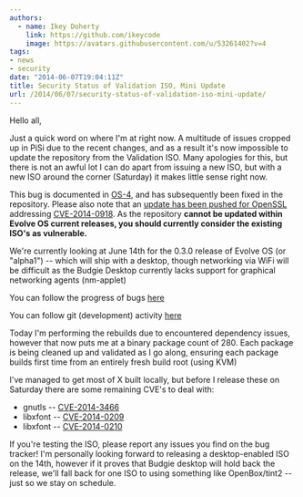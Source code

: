```yaml
---
authors:
  - name: Ikey Doherty
    link: https://github.com/ikeycode
    image: https://avatars.githubusercontent.com/u/53261402?v=4
tags:
- news
- security
date: "2014-06-07T19:04:11Z"
title: Security Status of Validation ISO, Mini Update
url: /2014/06/07/security-status-of-validation-iso-mini-update/
---
```


Hello all,

Just a quick word on where I'm at right now. A multitude of issues cropped up in PiSi due to the recent changes, and as a result it's now impossible to update the repository from the Validation ISO. Many apologies for this, but there is not an awful lot I can do apart from issuing a new ISO, but with a new ISO around the corner (Saturday) it makes little sense right now.

This bug is documented in [OS-4](https://solus-project.com/project/os/issues/OS-4), and has subsequently been fixed in the repository. Please also note that an 
[update has been pushed for OpenSSL](https://github.com/solus-project/repository/commit/ed525284f039aae2cbafd3924cbca5b37cfd4c21) addressing 
[CVE-2014-0918](http://cve.mitre.org/cgi-bin/cvename.cgi?name=CVE-2014-0198). As the repository 
**cannot be updated within Evolve OS current releases, you should currently consider the existing ISO's as vulnerable.**

We're currently looking at June 14th for the 0.3.0 release of Evolve OS (or "alpha1") -- which will ship with a desktop, though networking via WiFi will be difficult 
as the Budgie Desktop currently lacks support for graphical networking agents (nm-applet)

You can follow the progress of bugs [here](https://solus-project.com/project/os/milestone/2/details)

You can follow git (development) activity [here](https://github.com/solus-project/repository/commits/master)

Today I'm performing the rebuilds due to encountered dependency issues, however that now puts me at a binary package count of 280. Each package is being cleaned 
up and validated as I go along, ensuring each package builds first time from an entirely fresh build root (using KVM)

I've managed to get most of X built locally, but before I release these on Saturday there are some remaining CVE's to deal with:

* gnutls -- [CVE-2014-3466](https://cve.mitre.org/cgi-bin/cvename.cgi?name=CVE-2014-3466)
* libxfont -- [CVE-2014-0209](https://cve.mitre.org/cgi-bin/cvename.cgi?name=CVE-2014-0209)
* libxfont -- [CVE-2014-0210](https://cve.mitre.org/cgi-bin/cvename.cgi?name=CVE-2014-0210)

If you're testing the ISO, please report any issues you find on the bug tracker! I'm personally looking forward to releasing a desktop-enabled ISO on the 14th, however if it 
proves that Budgie desktop will hold back the release, we'll fall back for one ISO to using something like OpenBox/tint2 -- just so we stay on schedule.